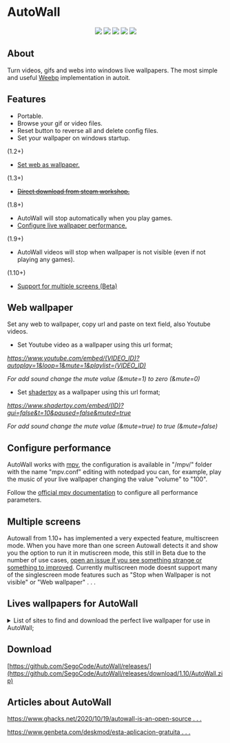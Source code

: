 # AutoWall

<p align="center">
<img src="https://github.com/SegoCode/AutoWall/blob/master/media/demo.gif">
<img src="https://img.shields.io/badge/core-weebp & mpv-red?style=flat-square"> <img src="https://img.shields.io/badge/-%20Made%20with%20Autoit%20❤-blue.svg?style=flat-square"> <img src="https://img.shields.io/badge/Platform%20%26%20Version%20Support-Windows%2010-green?style=flat-square"> <img src="https://img.shields.io/github/languages/code-size/segocode/autowall?style=flat-square">
</p>

## About

Turn videos, gifs and webs into windows live wallpapers. The most simple and useful [Weebp](src/weebp) implementation in autoit. 

## Features
- Portable.
- Browse your gif or video files.
- Reset button to reverse all and delete config files.
- Set your wallpaper on windows startup.

(1.2+)

- [Set web as wallpaper.](#web-wallpaper)

(1.3+)

- ~~[Direct download from steam workshop.](#steam-workshop)~~

(1.8+)

- AutoWall will stop automatically when you play games.
- [Configure live wallpaper performance.](#configure-performance)

(1.9+)

- AutoWall videos will stop when wallpaper is not visible (even if not playing any games).

(1.10+)

- [Support for multiple screens (Beta)](#multiple-screens)


## Web wallpaper
 Set any web to wallpaper, copy url and paste on text field, also Youtube videos.
 
 - Set Youtube video as a wallpaper using this url format;

*https://www.youtube.com/embed/(VIDEO_ID)?autoplay=1&loop=1&mute=1&playlist=(VIDEO_ID)*

*For add sound change the mute value (&mute=1) to zero (&mute=0)*

 - Set  [shadertoy](https://www.shadertoy.com) as a wallpaper using this url format;
 
*https://www.shadertoy.com/embed/(ID)?gui=false&t=10&paused=false&muted=true*

 *For add sound change the mute value (&mute=true) to true (&mute=false)*


## Configure performance

AutoWall works with [mpv](src/mpv), the configuration is available in "/mpv/" folder with the name "mpv.conf" editing with notedpad you can, for example, play the music of your live wallpaper changing the value "volume" to "100". 

Follow the [official mpv documentation](https://mpv.io/manual/stable/#configuration-files) to configure all performance parameters.

## Multiple screens

Autowall from 1.10+ has implemented a very expected feature, multiscreen mode. When you have more than one screen Autowall detects it and show you the option to run it in mutiscreen mode, this still in Beta due to the number of use cases, [open an issue if you see something strange or something to improved](https://github.com/SegoCode/AutoWall/issues/new). Currently multiscreen mode doesnt support many of the singlescreen mode features such as "Stop when Wallpaper is not visible" or "Web wallpaper" . . .

## Lives wallpapers for AutoWall 
<details>
    <summary>List of sites to find and download the perfect live wallpaper for use in AutoWall;</summary>
 
    https://mylivewallpapers.com/

    https://wallpaperwaifu.com/

    https://moewalls.com/

    http://openings.moe/

    https://www.shadertoy.com/

    https://livewallpapers4free.com/

    https://gfycat.com/gifs/search/live+wallpaper/

    https://steamcommunity.com/workshop/browse/?appid=431960

    https://www.deviantart.com/rainwallpaper/gallery/
 
</details>

## Download

[https://github.com/SegoCode/AutoWall/releases/](https://github.com/SegoCode/AutoWall/releases/download/1.10/AutoWall.zip)

## Articles about AutoWall

[https://www.ghacks.net/2020/10/19/autowall-is-an-open-source . . . ](https://www.ghacks.net/2020/10/19/autowall-is-an-open-source-program-that-can-display-animated-gifs-and-videos-as-your-wallpaper/)

[https://www.genbeta.com/deskmod/esta-aplicacion-gratuita . . . ](https://www.genbeta.com/deskmod/esta-aplicacion-gratuita-puedes-poner-gif-video-como-fondo-pantalla-windows-10)




